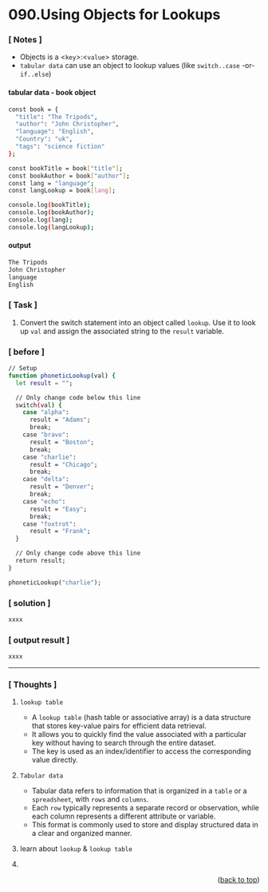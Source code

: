 <a name="topage"></a>

# 090.Using Objects for Lookups

### [ Notes ]
  * Objects is a <`key`>:<`value`> storage.
  * `tabular data` can use an object to lookup values (like `switch..case` -or- `if..else`)

#### tabular data - book object

```sh
const book = {
  "title": "The Tripods",
  "author": "John Christopher",
  "language": "English",
  "Country": "uk",
  "tags": "science fiction"
};

const bookTitle = book["title"];
const bookAuthor = book["author"];
const lang = "language";
const langLookup = book[lang];

console.log(bookTitle);
console.log(bookAuthor);
console.log(lang);
console.log(langLookup);
```

#### output
```sh
The Tripods
John Christopher
language
English
```

### [ Task ]
  1. Convert the switch statement into an object called `lookup`. Use it to look up `val` and assign the associated string to the `result` variable.

### [ before ]

```sh
// Setup
function phoneticLookup(val) {
  let result = "";

  // Only change code below this line
  switch(val) {
    case "alpha":
      result = "Adams";
      break;
    case "bravo":
      result = "Boston";
      break;
    case "charlie":
      result = "Chicago";
      break;
    case "delta":
      result = "Denver";
      break;
    case "echo":
      result = "Easy";
      break;
    case "foxtrot":
      result = "Frank";
  }

  // Only change code above this line
  return result;
}

phoneticLookup("charlie");
```

### [ solution ]

```sh
xxxx
```

### [ output result ]

```sh
xxxx
```

-----

### [ Thoughts ]

  1. `lookup table`
     * A `lookup table` (hash table or associative array) is a data structure that stores key-value pairs for efficient data retrieval.
     * It allows you to quickly find the value associated with a particular key without having to search through the entire dataset.
     * The key is used as an index/identifier to access the corresponding value directly.
  3. `Tabular data`
     * Tabular data refers to information that is organized in a `table` or a `spreadsheet`, with `rows` and `columns`.
     * Each `row` typically represents a separate record or observation, while each column represents a different attribute or variable.
     * This format is commonly used to store and display structured data in a clear and organized manner.
    
  4. learn about `lookup` & `lookup table`
  5. 

<p align="right">(<a href="#topage">back to top</a>)</p>
<br/>
<br/>
